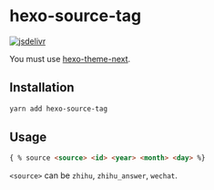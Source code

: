 # hexo-source-tag
[![jsdelivr](https://data.jsdelivr.com/v1/package/npm/hexo-source-tag/badge/all?style=rounded)](https://www.jsdelivr.com/package/npm/hexo-source-tag)

You must use [hexo-theme-next](https://github.com/next-theme/hexo-theme-next).

## Installation

```sh
yarn add hexo-source-tag
```

## Usage

```md
{ % source <source> <id> <year> <month> <day> %}
```

`<source>` can be `zhihu`, `zhihu_answer`, `wechat`.
